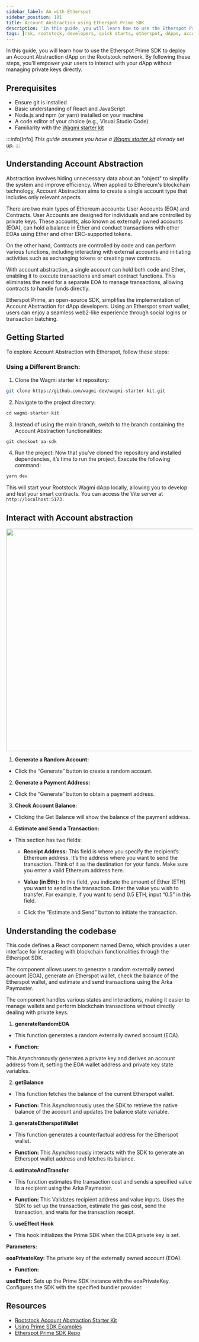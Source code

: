 ```yaml
---
sidebar_label: AA with Etherspot
sidebar_position: 101
title: Account Abstraction using Etherspot Prime SDK
description: 'In this guide, you will learn how to use the Etherspot Prime SDK to deploy an Account Abstraction dApp on the Rootstock network. By following these steps, you will empower your users to interact with your dApp without managing private keys directly.'
tags: [rsk, rootstock, developers, quick starts, etherspot, dApps, account abstraction]
---
```


In this guide, you will learn how to use the Etherspot Prime SDK to deploy an Account Abstraction dApp on the Rootstock network. 
By following these steps, you'll empower your users to interact with your dApp without managing private keys directly.

## Prerequisites

- Ensure git is installed
- Basic understanding of React and JavaScript
- Node.js and npm (or yarn) installed on your machine
- A code editor of your choice (e.g., Visual Studio Code)
- Familiarity with the [Wagmi starter kit](https://github.com/rsksmart/rsk-wagmi-starter-kit/tree/aa-sdk)

:::info[Info]
*This guide assumes you have a [Wagmi starter kit](https://github.com/rsksmart/rsk-wagmi-starter-kit/tree/aa-sdk) already set up.*
:::

## Understanding Account Abstraction

Abstraction involves hiding unnecessary data about an "object" to simplify the system and improve efficiency. When applied to Ethereum's blockchain technology, Account Abstraction aims to create a single account type that includes only relevant aspects.

There are two main types of Ethereum accounts: User Accounts (EOA) and Contracts. User Accounts are designed for individuals and are controlled by private keys. These accounts, also known as externally owned accounts (EOA), can hold a balance in Ether and conduct transactions with other EOAs using Ether and other ERC-supported tokens.

On the other hand, Contracts are controlled by code and can perform various functions, including interacting with external accounts and initiating activities such as exchanging tokens or creating new contracts.

With account abstraction, a single account can hold both code and Ether, enabling it to execute transactions and smart contract functions. This eliminates the need for a separate EOA to manage transactions, allowing contracts to handle funds directly.

Etherspot Prime, an open-source SDK, simplifies the implementation of Account Abstraction for dApp developers. Using an Etherspot smart wallet, users can enjoy a seamless web2-like experience through social logins or transaction batching.

## Getting Started

To explore Account Abstraction with Etherspot, follow these steps:

### Using a Different Branch:

1. Clone the Wagmi starter kit repository:

```sh
git clone https://github.com/wagmi-dev/wagmi-starter-kit.git
```

2. Navigate to the project directory:

```javascript
cd wagmi-starter-kit
```

3. Instead of using the main branch, switch to the branch containing the Account Abstraction functionalities:

```javascript
git checkout aa-sdk  
```

4. Run the project:
Now that you’ve cloned the repository and installed dependencies, it’s time to run the project. Execute the following command:

```javascript
yarn dev
```

This will start your Rootstock Wagmi dApp locally, allowing you to develop and test your smart contracts. You can access the Vite server at `http://localhost:5173.`

## Interact with Account abstraction
<img src="/img/resources/rootstock-metamask/accountabstraction.png"  width="800" height="600"/>

1. **Generate a Random Account:**
- Click the “Generate” button to create a random account.

2. **Generate a Payment Address:**
- Click the “Generate” button to obtain a payment address.

3. **Check Account Balance:**
- Clicking the Get Balance will show the balance of the payment address.

4. **Estimate and Send a Transaction:**
- This section has two fields:
    - **Receipt Address:** This field is where you specify the recipient’s Ethereum address. It’s the address where you want to send the transaction. Think of it as the destination for your funds. Make sure you enter a valid Ethereum address here.

    - **Value (in Eth):** In this field, you indicate the amount of Ether (ETH) you want to send in the transaction. Enter the value you wish to transfer. For example, if you want to send 0.5 ETH, input “0.5” in this field.

    - Click the “Estimate and Send” button to initiate the transaction.

## Understanding the codebase

This code defines a React component named Demo, which provides a user interface for interacting with blockchain functionalities through the Etherspot SDK. 

The component allows users to generate a random externally owned account (EOA), generate an Etherspot wallet, check the balance of the Etherspot wallet, and estimate and send transactions using the Arka Paymaster. 

The component handles various states and interactions, making it easier to manage wallets and perform blockchain transactions without directly dealing with private keys.

1. **generateRandomEOA**
  
- This function generates a random externally owned account (EOA).

- **Function:**

This Asynchronously generates a private key and derives an account address from it, setting the EOA wallet address and private key state variables.

2. **getBalance**
   
- This function fetches the balance of the current Etherspot wallet.

- **Function:**
This Asynchronously uses the SDK to retrieve the native balance of the account and updates the balance state variable.

3. **generateEtherspotWallet**

- This function generates a counterfactual address for the Etherspot wallet.

- **Function:**
    This Asynchronously interacts with the SDK to generate an Etherspot wallet address and fetches its balance.

4. **estimateAndTransfer**

- This function estimates the transaction cost and sends a specified value to a recipient using the Arka Paymaster.

- **Function:**
This Validates recipient address and value inputs.
Uses the SDK to set up the transaction, estimate the gas cost, send the transaction, and waits for the transaction receipt.

5. **useEffect Hook**
      
- This hook initializes the Prime SDK when the EOA private key is set.

**Parameters:**

**eoaPrivateKey:** The private key of the externally owned account (EOA).

- **Function:**

**useEffect:**
Sets up the Prime SDK instance with the eoaPrivateKey.
Configures the SDK with the specified bundler provider.

## Resources

- [Rootstock Account Abstraction Starter Kit](https://github.com/rsksmart/rsk-wagmi-starter-kit/tree/aa-sdk)
- [Using Prime SDK Examples](https://etherspot.fyi/prime-sdk/examples/intro)
- [Etherspot Prime SDK Repo](https://github.com/etherspot/etherspot-prime-sdk/)
